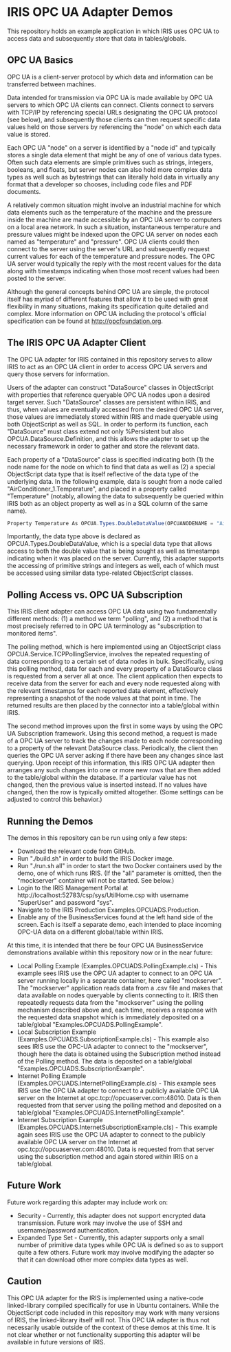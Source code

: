 # IRIS OPC UA Adapter Demos

This repository holds an example application in which IRIS uses 
OPC UA to access data and subsequently store that data in tables/globals.

## OPC UA Basics

OPC UA is a client-server protocol by which data and 
information can be transferred between machines.

Data intended for transmission via OPC UA is made available 
by OPC UA servers to which OPC UA clients can connect.
Clients connect to servers with TCP/IP by referencing
special URLs designating the OPC UA protocol (see below), 
and subsequently those clients 
can then request specific data values held on those servers
by referencing the "node" on which each 
data value is stored. 

Each OPC UA "node" on a server is identified by a "node id" and typically 
stores a single data element that might be any of one of various data types. 
Often such data elements are simple primitives 
such as strings, integers, booleans, and floats, 
but server nodes can also hold more complex data types as well
such as bytestrings that 
can literally hold data in virtually any format that a developer so chooses,
including code files and PDF documents.

A relatively common situation might involve an industrial machine 
for which data elements such as the temperature of the machine 
and the pressure inside the machine are made accessible by an OPC UA
server to computers 
on a local area network. 
In such a situation, instantaneous temperature and pressure values 
might be indexed upon the OPC UA server on nodes each named as 
"temperature" and "pressure". OPC UA clients could then connect 
to the server using the server's URL and subsequently request 
current values 
for each of the temperature and pressure nodes. The OPC UA server 
would typically the reply with the most recent values for the data 
along with timestamps indicating when those most recent
values had been posted to the server.

Although the general concepts behind OPC UA are simple, 
the protocol itself has myriad of different features 
that allow it to be used with great flexibility 
in many situations, making its specification quite detailed and complex. 
More information on OPC UA including the protocol's official specification
can be found at http://opcfoundation.org.

## The IRIS OPC UA Adapter Client

The OPC UA adapter for IRIS contained in this repository
serves to allow IRIS to act 
as an OPC UA client in order to access OPC UA servers 
and query those servers for information. 

Users of the adapter can construct "DataSource" classes 
in ObjectScript with properties that reference queryable OPC UA nodes 
upon a desired target server. Such "DataSource" classes are persistent within IRIS, 
and thus, when values are eventually accessed from the desired OPC UA server, 
those values are immediately stored within IRIS and made queryable 
using both ObjectScript as well as SQL.
In order to perform its function, each "DataSource" must class extend not only 
%Persistent but also OPCUA.DataSource.Definition,
and this allows the adapter to set up the necessary framework in order 
to gather and store the relevant data. 

Each property of a "DataSource" class is specified 
indicating both (1)
the node name for the node on which to find that data
as well as (2)
a special ObjectScript data type that is 
itself reflective of the data type of the underlying data. 
In the following example, data is sought from a node called 
"AirConditioner_1.Temperature", 
and placed in a property called "Temperature" 
(notably, allowing the data to subsequently be 
queried within IRIS both as an object property
as well as in a SQL column of the same name). 

```C#
Property Temperature As OPCUA.Types.DoubleDataValue(OPCUANODENAME = "AirConditioner_1.Temperature");
```

Importantly, the data type above is declared as OPCUA.Types.DoubleDataValue, 
which is a special data type that allows access to both 
the double value that is being sought as well as timestamps 
indicating when it was placed on the server. Currently, this
adapter supports the accessing of primitive strings and integers
as well, each of which must be accessed using similar 
data type-related ObjectScript classes.

## Polling Access vs. OPC UA Subscription

This IRIS client adapter can access OPC UA data using two fundamentally 
different methods: (1) a method we term "polling", and 
(2) a method that is most precisely referred to 
in OPC UA terminology as "subscription to monitored items".

The polling method, which is here implemented using an 
ObjectScript class OPCUA.Service.TCPPollingService, involves 
the repeated requesting of data corresponding to a certain 
set of data nodes in bulk. Specifically, using this polling method, 
data for each and every property of a DataSource class is 
requested from a server all at once. The client application 
then expects to receive data from the server for each and 
every node requested along with the relevant timestamps for 
each reported data element, effectively representing a snapshot
of the node values at that point in time. 
The returned results are then 
placed by the connector into a table/global within IRIS.

The second method improves upon the first in some ways by 
using the OPC UA Subscription framework. Using this second method, 
a request is made of a OPC UA server to track the changes made to 
each node corresponding to a property of the relevant DataSource class. 
Periodically, the client then queries the OPC UA server asking 
if there have been any changes since last querying. 
Upon receipt of this information, this IRIS OPC UA adapter 
then arranges any such changes into one or more new rows 
that are then added to the table/global within the database.
If a particular value has not changed, then the previous value is
inserted instead. If no values have changed, then the row is 
typically omitted altogether. (Some settings can be adjusted to
control this behavior.)

## Running the Demos

The demos in this repository can be run using only a few steps:

* Download the relevant code from GitHub.
* Run "./build.sh" in order to build the IRIS Docker image.
* Run "./run.sh all" in order to start the two Docker containers 
used by the demo, one of which runs IRIS. 
(If the "all" parameter is omitted, then the "mockserver" container will not be started. See below.)
* Login to the IRIS Management Portal at http://localhost:52783/csp/sys/UtilHome.csp 
with username "SuperUser" and password "sys".
* Navigate to the IRIS Production Examples.OPCUADS.Production. 
* Enable any of the BusinessServices found at the left hand side of the screen. 
Each is itself a separate demo, each 
intended to place incoming OPC-UA data on a different global/table within IRIS.

At this time, it is intended that there be four 
OPC UA BusinessService demonstrations available 
within this repository now or in the near future:

* Local Polling Example (Examples.OPCUADS.PollingExample.cls) - This 
example sees IRIS use the OPC UA adapter to connect to an 
OPC UA server running locally in a separate container, 
here called "mockserver". The "mockserver" application reads data 
from a .csv file and makes that data available on nodes queryable 
by clients connecting to it. 
IRIS then repeatedly requests data from the "mockserver"
using the polling mechanism described above
and, each time, receives a response with the requested data snapshot
which is immediately deposited on a table/global "Examples.OPCUADS.PollingExample".
* Local Subscription Example (Examples.OPCUADS.SubscriptionExample.cls) - This 
example also sees IRIS use the OPC-UA adapter to connect to the "mockserver", 
though here the data is obtained using the Subscription method instead of the Polling method.
The data is deposited on a table/global "Examples.OPCUADS.SubscriptionExample".
* Internet Polling Example (Examples.OPCUADS.InternetPollingExample.cls) - This 
example sees IRIS use the OPC UA adapter to connect to 
a publicly available OPC UA server on the Internet at 
opc.tcp://opcuaserver.com:48010. 
Data is then requested from that server using the polling method and deposited
on a table/global "Examples.OPCUADS.InternetPollingExample". 
* Internet Subscription Example (Examples.OPCUADS.InternetSubscriptionExample.cls) - This 
example again sees IRIS use the OPC UA adapter to connect to 
the publicly available OPC UA server on the Internet at 
opc.tcp://opcuaserver.com:48010. 
Data is requested from that server using the subscription method 
and again stored within IRIS on a table/global.

## Future Work

Future work regarding this adapter may include work on:

* Security - Currently, this adapter does not support encrypted data transmission. 
Future work may involve the use of SSH and username/password authentication.
* Expanded Type Set - Currently, 
this adapter supports only a small number of primitive data types 
while OPC UA is defined so as to support quite a few others. 
Future work may involve modifying the adapter 
so that it can download other more complex data types as well.

## Caution

This OPC UA adapter for the IRIS is implemented using a native-code 
linked-library compiled specifically for use in Ubuntu containers. 
While the ObjectScript code included in this repository may work 
with many versions of IRIS, the linked-library itself will not. 
This OPC UA adapter is thus not necessarily usable outside of 
the context of these demos at this time. 
It is not clear whether or not functionality 
supporting this adapter will be available in future versions of IRIS.


